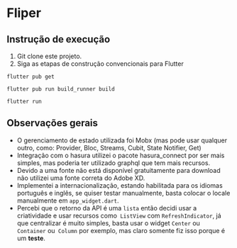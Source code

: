 # Fliper

## Instrução de execução

1. Git clone este projeto.
2. Siga as etapas de construção convencionais para Flutter
```
flutter pub get
```
```
flutter pub run build_runner build
```
```
flutter run
```

## Observações gerais

- O gerenciamento de estado utilizada foi Mobx (mas pode usar qualquer outro, como: Provider, Bloc, Streams, Cubit, State Notifier, Get)
- Integração com o hasura utilizei o pacote hasura_connect por ser mais simples, mas poderia ter utilizado graphql que tem mais recursos.
- Devido a uma fonte não está disponível gratuitamente para download não utilizei uma fonte correta do Adobe XD.
- Implementei a internacionalização, estando habilitada para os idiomas português e inglês, se quiser testar manualmente, basta colocar o locale manualmente em `app_widget.dart`.
- Percebi que o retorno da API é uma `lista` então decidi usar a criatividade e usar recursos como` ListView` com `RefreshIndicator`, já que centralizar é muito simples, basta usar o widget `Center` ou` Container` ou` Column` por exemplo, mas claro somente fiz isso porque é um **teste**.